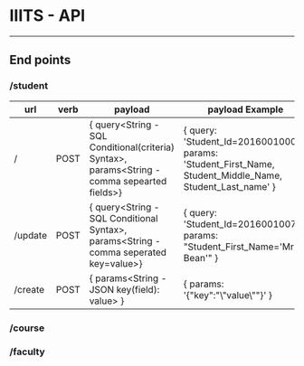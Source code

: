 # IIITS - API
---------------

## End points

### /student

url | verb | payload | payload Example
----|------|---------|----------------
/   | POST | { query<String - SQL Conditional(criteria) Syntax>,  params<String - comma sepearted fields>} | { query: 'Student_Id=20160010007', params: 'Student_First_Name, Student_Middle_Name, Student_Last_name' }
  /update | POST | { query<String - SQL Conditional Syntax>,  params<String - comma seperated key=value>} | { query: 'Student_Id=20160010070', params: "Student_First_Name='Mr. Bean'" }
  /create | POST | { params<String - JSON key(field): value> } | { params: '{"key":"\\"value\\""}' }

### /course

### /faculty
